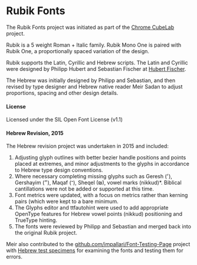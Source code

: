 # Rubik Fonts

The Rubik Fonts project was initiated as part of the [Chrome CubeLab](https://www.chrome.com/cubelab) project.

Rubik is a 5 weight Roman + Italic family. 
Rubik Mono One is paired with Rubik One, a proportionally spaced variation of the design.

Rubik supports the Latin, Cyrillic and Hebrew scripts. 
The Latin and Cyrillic were designed by Philipp Hubert and Sebastian Fischer at [Hubert Fischer](http://hubertfischer.com).

The Hebrew was initially designed by Philipp and Sebastian, and then revised by type designer and Hebrew native reader Meir Sadan to adjust proportions, spacing and other design details. 

#### License

Licensed under the SIL Open Font License (v1.1)

#### Hebrew Revision, 2015

The Hebrew revision project was undertaken in 2015 and included:

1. Adjusting glyph outlines with better bezier handle positions and points placed at extremes, and minor adjustments to the glyphs in accordance to Hebrew type design conventions.
2. Where necessary completing missing glyphs such as Geresh (׳), Gershayim (״), Maqaf (־), Sheqel (₪), vowel marks (nikkud)*. Biblical cantillations were not be added or supported at this time.
3. Font metrics were updated, with a focus on metrics rather than kerning pairs (which were kept to a bare minimum.
4. The Glyphs editor and ttfautohint were used to add appropriate OpenType features for Hebrew vowel points (nikkud) positioning and TrueType hinting.
5. The fonts were reviewed by Philipp and Sebastian and merged back into the original Rubik project.

Meir also contributed to the [github.com/impallari/Font-Testing-Page](https://github.com/impallari/Font-Testing-Page) project with [Hebrew test specimens](http://www.impallari.com/testing/index-hebrew.php) for examining the fonts and testing them for errors.
